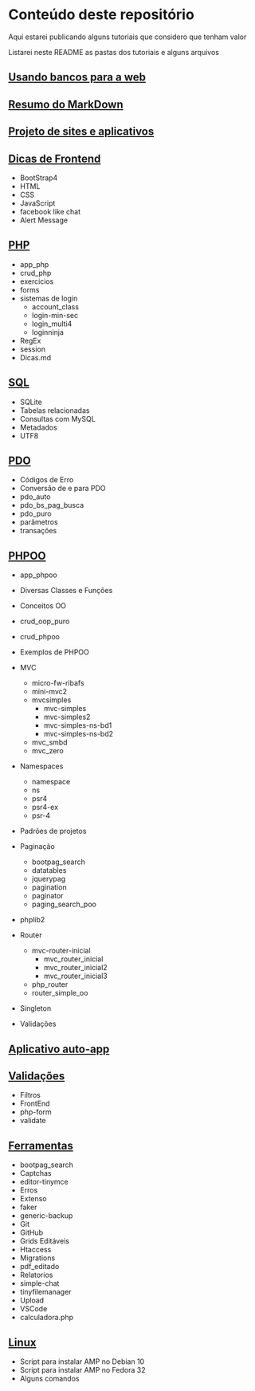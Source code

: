 # Conteúdo deste repositório

Aqui estarei publicando alguns tutoriais que considero que tenham valor

Listarei neste README as pastas dos tutoriais e alguns arquivos

## [Usando bancos para a web](bancos-para-web.md)

## [Resumo do MarkDown](markdown-resumo.md)

## [Projeto de sites e aplicativos](1Projeto)

## [Dicas de Frontend](2Frontend)
- BootStrap4
- HTML
- CSS
- JavaScript
- facebook like chat
- Alert Message

## [PHP](3PHP)
- app_php
- crud_php
- exercicios
- forms
- sistemas de login
  - account_class
  - login-min-sec
  - login_multi4
  - loginninja
- RegEx
- session
- Dicas.md

## [SQL](4SQL)
- SQLite
- Tabelas relacionadas
- Consultas com MySQL
- Metadados
- UTF8

## [PDO](5PDO)
- Códigos de Erro
- Conversão de e para PDO
- pdo_auto
- pdo_bs_pag_busca
- pdo_puro
- parâmetros
- transações

## [PHPOO](6PHPOO)
- app_phpoo
- Diversas Classes e Funções
- Conceitos OO
- crud_oop_puro
- crud_phpoo
- Exemplos de PHPOO
- MVC
  - micro-fw-ribafs
  - mini-mvc2
  - mvcsimples
    - mvc-simples
    - mvc-simples2
    - mvc-simples-ns-bd1
    - mvc-simples-ns-bd2
  - mvc_smbd
  - mvc_zero
- Namespaces
  - namespace
  - ns
  - psr4
  - psr4-ex
  - psr-4
- Padrões de projetos
- Paginação
    - bootpag_search
    - datatables
    - jquerypag
    - pagination
    - paginator
    - paging_search_poo
- phplib2
- Router
  - mvc-router-inicial
    - mvc_router_inicial
    - mvc_router_inicial2
    - mvc_router_inicial3
  - php_router
  - router_simple_oo
- Singleton

- Validações

## [Aplicativo auto-app](7auto-app)

## [Validações](8Validacoes)
  - Filtros
  - FrontEnd
  - php-form
  - validate

## [Ferramentas](9Ferramentas)
  - bootpag_search
  - Captchas
  - editor-tinymce
  - Erros
  - Extenso
  - faker
  - generic-backup
  - Git
  - GitHub
  - Grids Editáveis
  - Htaccess
  - Migrations
  - pdf_editado
  - Relatorios
  - simple-chat
  - tinyfilemanager
  - Upload
  - VSCode
  - calculadora.php

## [Linux](10Linux)
  - Script para instalar AMP no Debian 10
  - Script para instalar AMP no Fedora 32
  - Alguns comandos


